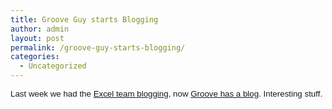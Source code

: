 ```yaml
---
title: Groove Guy starts Blogging
author: admin
layout: post
permalink: /groove-guy-starts-blogging/
categories:
  - Uncategorized
---
```

<span style="FONT-SIZE: 10pt; FONT-FAMILY: Arial">Last week we had the <a href="http://blog.lotas-smartman.net/archive/2005/10/03/12080.aspx">Excel team blogging</a>, now <a href="http://blogs.msdn.com/awharton/">Groove has a blog</a>. Interesting stuff.&nbsp;</span>